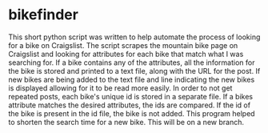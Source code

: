 # bikefinder
This short python script was written to help automate the process of looking for a bike on Craigslist. The script
scrapes the mountain bike page on Craigslist and looking for attributes for each bike that match what I was searching for.
If a bike contains any of the attributes, all the information for the bike is stored and printed to a text file, along with the URL
for the post. If new bikes are being added to the text file and line indicating the new bikes is displayed allowing for it to be
read more easily. In order to not get repeated posts, each bike's unique id is stored in a separate file. If a bikes attribute matches
the desired attributes, the ids are compared. If the id of the bike is present in the id file, the bike is not added. This program
helped to shorten the search time for a new bike. This will be on a new branch.
